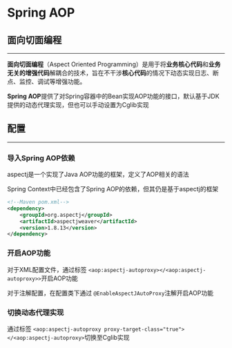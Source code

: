 # Spring AOP

## 面向切面编程

---

**面向切面编程**（Aspect Oriented Programming）是用于将**业务核心代码**和**业务无关的增强代码**解耦合的技术，旨在不干涉**核心代码**的情况下动态实现日志、断点、监控、调试等增强功能。

**Spring AOP**提供了对Spring容器中的Bean实现AOP功能的接口，默认基于JDK提供的动态代理实现，但也可以手动设置为Cglib实现

## 配置

---

### 导入Spring AOP依赖

aspectj是一个实现了Java AOP功能的框架，定义了AOP相关的语法

Spring Context中已经包含了Spring AOP的依赖，但其仍是基于aspectj的框架

```xml
<!--Maven pom.xml-->
<dependency>
    <groupId>org.aspectj</groupId>
    <artifactId>aspectjweaver</artifactId>
    <version>1.8.13</version>
</dependency>
```

### 开启AOP功能

对于XML配置文件，通过标签 `<aop:aspectj-autoproxy></<aop:aspectj-autoproxy>>`开启AOP功能

对于注解配置，在配置类下通过 `@EnableAspectJAutoProxy`注解开启AOP功能

### 切换动态代理实现
通过标签 `<aop:aspectj-autoproxy proxy-target-class="true"></<aop:aspectj-autoproxy>`切换至Cglib实现
